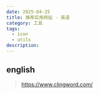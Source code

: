 ```yaml
---
date: 2025-04-25
title: 推荐实用网站 - 英语
category: 工具
tags:
  - icon
  - utils
description:
---
```


## english

> https://www.clingword.com/
